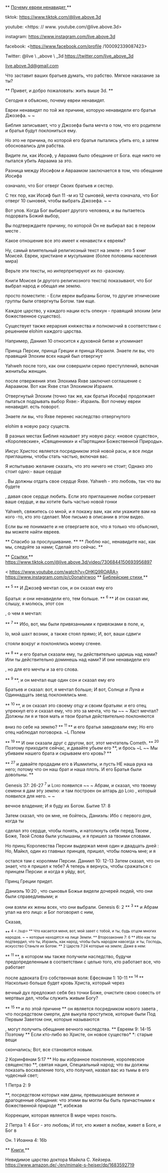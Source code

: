 ** <u> Почему евреи ненавидят </u> **

tiktok: <https://www.tiktok.com/@live.above.3d>

youtube: <https: // www. youtube.com/@live.above.3d>

instagram: <https://www.instagram.com/live.above.3d>

facebook: <https://www.facebook.com/profile /100092339087423>

Twitter: @live \ _above \ _3d <https://twitter.com/live_above_3d>

<live.above.3d@gmail.com>

Что заставит ваших братьев думать, что рабство. Мягкое наказание за
ты?

** Привет, и добро пожаловать: жить выше 3d. **

Сегодня я объясню, почему евреи ненавидят.

Евреи ненавидят по той же причине, которую ненавидели его братья Джозефа. ~ ~

Библия записывает, что у Джозефа была мечта о том, что его родители и братья
будут поклониться ему.

Но это не причина, по которой его братья пытались убить его, а затем обосновались
для рабства.

Видите ли, как Иосиф, у Авраама было обещание от Бога.
еще никто не пытался убить Авраама за это.

Разница между Иосифом и Авраамом заключается в том, что обещание Иосифа

означало, что Бог отверг Своих братьев и сестер.

С тех пор, как Иосиф был 11 -м из 12 сыновей, мечта означала, что Бог отверг
10 сыновей, чтобы выбрать Джозефа. ~ ~

Вот улов.
Когда Бог выбирает другого человека, и вы пытаетесь подорвать Божий выбор,

Вы подтверждаете причину, по которой Он не выбирал вас в первом месте
.

Какое отношение все это имеет к ненависти к евреям?

Ну, самый влиятельный религиозный текст на земле - это 5 книг
Моисей.
Евреи, христиане и мусульмане (более половины населения мира)

Верьте эти тексты, но интерпретируют их по -разному.

Книги Моисея (и другого религиозного текста) показывают, что Бог выбрал народ
и обещал им землю.

просто поместите: - Если евреи выбраны Богом, то другие этнические группы были отвергнуты Богом.
там еще.

Каждое царство, у каждого нации есть опекун - правящий элохим (или божественное
существо).

Существует также иерархия княжества и полномочий в соответствии с решением
elohim каждого царства.

Например, Даниил 10 относится к духовной битве и упоминает

Принца Персии, принца Греции и принца Израиля.
Знаете ли вы, что правящий Элохим всех наций был отвергнут

Yahweh после того, как они совершили серию преступлений, включая женитьбы
женщин.

после отвержения этих Элохима Яхве заключил соглашение с Авраамом.
Вот как Яхве стал Элохимом Израиля.

Отвергнутый Элохим (точно так же, как братья Иосифа) продолжает пытаться подрывать выбор Яхве:- Израиль.
Вот почему евреи ненавидят.
есть поворот.

Знаете ли вы, что Яхве перенес наследство отвергнутого

elohim в новую расу существ.

В разных местах Библия называет эту новую расу: «новое существо»,
«Королевские», «Священники» и «Партящики Божественной Природы».

Иисус Христос является посредником этой новой расы, и все люди приглашены, чтобы стать частью, включая вас.

Я испытываю желание сказать, что это ничего не стоит; Однако это стоит одно:- ваше сердце

.
Вы должны отдать свое сердце Яхве. Yahweh - это любовь, так что вы будете

, давая свое сердце любить.
Если это приглашение любви согревает ваше сердце, и вы хотите быть частью новой гонки

Yahweh, свяжитесь со мной, и я покажу вам, как или укажите вам на кого -то, кто это сделает.
Мое письмо в описании в этом видео.

Если вы не понимаете и не отвергаете все, что я только что объяснил, вы можете найти евреев.

** Спасибо за прослушивание. **
** Люблю нас, ненавидите нас, как мы, следуйте за нами; Сделай это сейчас. **

** <u> Ссылки </u> **
<https://www.tiktok.com/@live.above.3d/video/7306844150693956897>

< https://www.youtube.com/watch?v=OHKQ9ROARA>
<https://www.instagram.com/p/c0onahjrwoo>
** <u> Библейские стихи </u> **

** <sup> 5 </sup> ** И Джозеф мечтал сон, и он сказал ему его

Братья: и они ненавидели его, тем больше.
** <sup> 6 </sup> ** И он сказал им, слышу, я молюсь, этот сон

, о чем я мечтал:

** <sup> 7 </sup> ** Ибо, вот, мы были привязанными к привязками в поле, и,

lo, мой шахт возник, а также стоял прямо; И, вот, ваши сдвиги

стояли вокруг и поклонялись моему сгенее.

** <sup> 8 </sup> ** и его братья сказали ему, ты действительно царишь над нами? Или ты действительно доминешь над нами? И они ненавидели его

, но для его мечты и за его слова.

** <sup> 9 </sup> **, и он мечтал еще один сон и сказал ему его

Братьев и сказал: вот, я мечтал больше; И вот,
Солнце и Луна и Одиннадцать звезд поклонялись мне.

** <sup> 10 </sup> **, и он сказал это своему отцу и своим братьям: и
его отец упрекнул его и сказал ему, что это за мечта, что ты ~~ ~ Хаст мечтал? Должны ли я и твоя мать и твои братья действительно поклоняются

вниз по себе на землю?
** <sup> 11 </sup> ** и его братья завидовали ему; Но его отец наблюдал
поговорка. ~L Полем

** <SUP> 19 </sup> ** И они сказали друг с другом, вот, этот мечтатель
Cometh.
** <SUP> 20 </sup> Поэтому приходите сейчас, и давайте убьем его **, и брось ~L ~~ Мы убиваем нашего брата и скрываем его кровь? **

** <SUP> 27 </sup> и давайте продадим его в Ишмилиты, и пусть
НЕ наша рука на него; потому что он наш брат и наша плоть. И его
Братья были довольны. **

Genesis 37: 26-27
<sup> 7 </sup> и <span class = "smallcaps"> Lord </span> появился ~~ ~ Абрам, и сказал, что твоему семени я дам эту землю: и там построен
он алтарь до <span class = "smallcaps"> Lord </span>, который появился
для него. ~ ~

вечное владение; И я буду их Богом.
Бытие 17: 8

Затем сказал, что он мне, не бойтесь, Даниэль: Ибо с первого дня, когда ты

сделал это сердце, чтобы понять, и натолкнуть себя перед Твоем
, Боже, Твой Слова были услышаны, и я пришел за твоими словами.

Но принц Королевства Персии выдержал меня один и двадцать дней
: Но, Майкл, один из главных принцев, пришел, чтобы помочь мне; и я

остался там с королями Персии.
Даниил 10: 12-13
Затем сказал, что он знает, что я пришел к тебе? А теперь я вернусь, чтобы сражаться с принцем Персии: и когда я уйду, вот,

Принц Греции придет.

Даниэль 10:20
, что сыновья Божьи видели дочерей людей, что они были справедливыми; и

они взяли их жены всех, что они выбрали.
Genesis 6: 2
** <sup> 3 </sup> ** и Абрам упал на его лицо: и Бог поговорил с ним,

Сказав,

** <SUP> 4 < /sup> ** Что касается меня, вот, мой завет с тобой, и ты, будь отцом многих народов. ~ ~ которые находятся на лице Земли. **
Второзаконие 7: 6
** Ибо как ты подтвердил, что ты, Израиль, как народ, чтобы быть народом навсегда: и ты, Господь, искусство Станьте их Богом. **
2 Царств 7:24 которые на земле; Даже в нем:

** <sup> 11 </sup> **, в котором мы также получили наследство, будучи предопределенным в соответствии с целью того, кто работает все, что работает

после адвоката Его собственная воля:
Ефесянам 1: 10-11
** <SUP> 14 </sup> ** Насколько больше будет кровь Христа, который через

вечный дух предложил себя без точки Боже, очистите свою совесть от мертвых дел, чтобы служить живым Богу?

** <SUP> 15 </sup> ** и по этой причине ** он является посредником нового завета
, что посредством смерти, для выкупа
проступков, которые были Под Первым Заветом они, которые называются

, могут получить обещание вечного наследства. **
Евреям 9: 14-15
Поэтому ** Если кто-либо во Христе, он новое существо* *: старые вещи

скончались; Вот, все становится новым.

2 Коринфянам 5:17
** Но вы избранное поколение, королевское священство **, святая нация,
Специальный народ; что вы должны показать восхваление того, кто получил, назвал вас из тьмы в его чудесный свет;

1 Петра 2: 9

**, посредством которых нам даны, превышающие великие и драгоценные обещания: что
этими вы могли бы быть причастными к божественной природе **, избежав

Коррекции, которая является В мире через похоть.

2 Петра 1: 4
Бог - это любовь; И тот, кто живет в любви, живет в Боге, и Бог в

Он.
1 Иоанна 4: 16b

** <u> Книги </u> **

Невидимое царство доктора Майкла С. Хейзера.
<https://www.amazon.de/-/en/mimale-s-heiser/dp/1683592719>



















